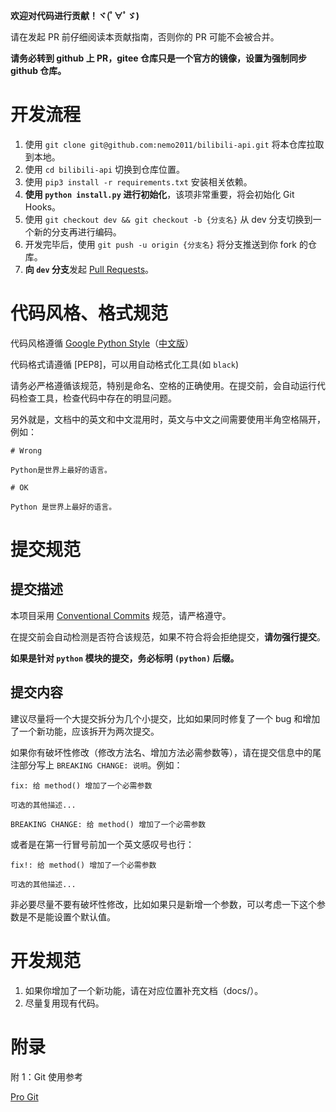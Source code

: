 **欢迎对代码进行贡献！ヾ(ﾟ∀ﾟゞ)**

请在发起 PR 前仔细阅读本贡献指南，否则你的 PR 可能不会被合并。

**请务必转到 github 上 PR，gitee 仓库只是一个官方的镜像，设置为强制同步 github 仓库。**

# 开发流程

1. 使用 `git clone git@github.com:nemo2011/bilibili-api.git` 将本仓库拉取到本地。
2. 使用 `cd bilibili-api` 切换到仓库位置。
3. 使用 `pip3 install -r requirements.txt` 安装相关依赖。
4. **使用 `python install.py` 进行初始化**，该项非常重要，将会初始化 Git Hooks。
5. 使用 `git checkout dev && git checkout -b {分支名}` 从 dev 分支切换到一个新的分支再进行编码。
6. 开发完毕后，使用 `git push -u origin {分支名}` 将分支推送到你 fork 的仓库。
7. **向 `dev` 分支**发起 [Pull Requests](https://github.com/nemo2011/bilibili-api/pulls)。

# 代码风格、格式规范

代码风格遵循 [Google Python Style](https://google.github.io/styleguide/pyguide.html)（[中文版](https://google-styleguide.readthedocs.io/zh_CN/latest/google-python-styleguide/contents.html)）

代码格式请遵循 [PEP8]，可以用自动格式化工具(如 `black`)

请务必严格遵循该规范，特别是命名、空格的正确使用。在提交前，会自动运行代码检查工具，检查代码中存在的明显问题。

另外就是，文档中的英文和中文混用时，英文与中文之间需要使用半角空格隔开，例如：

```
# Wrong

Python是世界上最好的语言。

# OK

Python 是世界上最好的语言。
```

# 提交规范

## 提交描述

本项目采用 [Conventional Commits](https://www.conventionalcommits.org/zh-hans/v1.0.0/) 规范，请严格遵守。

在提交前会自动检测是否符合该规范，如果不符合将会拒绝提交，**请勿强行提交**。

**如果是针对 `python` 模块的提交，务必标明 `(python)` 后缀。**

## 提交内容

建议尽量将一个大提交拆分为几个小提交，比如如果同时修复了一个 bug 和增加了一个新功能，应该拆开为两次提交。

如果你有破坏性修改（修改方法名、增加方法必需参数等），请在提交信息中的尾注部分写上 `BREAKING CHANGE: 说明`。例如：

```
fix: 给 method() 增加了一个必需参数

可选的其他描述...

BREAKING CHANGE: 给 method() 增加了一个必需参数
```

或者是在第一行冒号前加一个英文感叹号也行：

```
fix!: 给 method() 增加了一个必需参数

可选的其他描述...
```

非必要尽量不要有破坏性修改，比如如果只是新增一个参数，可以考虑一下这个参数是不是能设置个默认值。


# 开发规范

1. 如果你增加了一个新功能，请在对应位置补充文档（docs/）。
2. 尽量复用现有代码。

# 附录

附 1：Git 使用参考

[Pro Git](https://progit.cn/)

